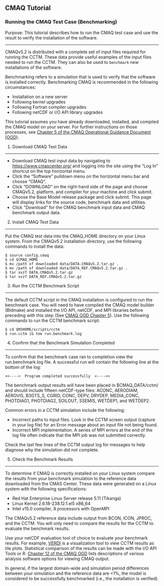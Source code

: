 ## CMAQ Tutorial ##
### Running the CMAQ Test Case (Benchmarking) ###
Purpose: This tutorial describes how to run the CMAQ test case and use the result to verify the installation of the software.

----
CMAQv5.2 is distributed with a complete set of input files required for running the CCTM. These data provide useful examples of the input files needed to run the CCTM. They can also be used to `benchmark` new installations of the software.

Benchmarking refers to a simulation that is used to verify that the software is installed correctly.  Benchmarking CMAQ is recommended in the following circumstances:
- Installation on a new server     
- Following kernel upgrades
- Following Fortran compiler upgrades
- Following netCDF or I/O API library upgrades

This tutorial assumes you have already downloaded, installed, and compiled the CMAQ model on your server. For further instructions on those processes, see [Chapter 5 of the CMAQ Operational Guidance Document (OGD)](https://github.com/USEPA/CMAQ/blob/5.2Beta/CCTM/docs/User_Manual/CMAQ_OGD_ch05_sys_req.md).

1. Download CMAQ Test Data
------------------------------
- Download CMAQ test input data by navigating to https://www.cmascenter.org/ and logging into the site using the “Log In” shortcut on the top horizontal menu.
- Click the “Software” pulldown menu on the horizontal menu bar and choose “CMAQ”.
- Click “DOWNLOAD” on the right-hand side of the page and choose CMAQv5.2, platform, and compiler for your machine and click submit.
- Choose the Base Model release package and click submit. This page will display links for the source code, benchmark data and utilities.
- Click "Download" for the CMAQ benchmark input data and CMAQ benchmark output data.


2. Install CMAQ Test Data
------------------------------
Put the CMAQ test data into the CMAQ_HOME directory on your Linux system. From the CMAQv5.2 installation directory, use the following commands to install the data:

<pre><code>$ source config.cmaq
$ cd $CMAQ_HOME
$ mv /path of downloaded data/DATA.CMAQv5.2.tar.gz .
$ mv /path of downloaded data/DATA_REF.CMAQv5.2.tar.gz .
$ tar xvzf DATA.CMAQv5.2.tar.gz
$ tar xvzf DATA_REF.CMAQv5.2.tar.gz</code></pre>

3. Run the CCTM Benchmark Script
------------------------------
The default CCTM script in the CMAQ installation is configured to run the benchmark case. You will need to have compiled the CMAQ model builder (Bldmake) and installed the I/O API, netCDF, and MPI libraries before preceding with this step (See [CMAQ OGD Chapter 5](https://github.com/USEPA/CMAQ/blob/5.2Beta/CCTM/docs/User_Manual/CMAQ_OGD_ch05_sys_req.md)).  Use the following commands to run the CCTM benchmark script:

 <pre><code>$ cd $M3HOME/scripts/cctm
$ run.cctm |& tee run.benchmark.log</code></pre>


4. Confirm that the Benchmark Simulation Completed
------------------------------
To confirm that the benchmark case ran to completion view the run.benchmark.log file. A successful run will contain the following line at the bottom of the log:

``>>---->  Program completed successfully  <----<<``

The benchmark output results will have been placed in $CMAQ_DATA/cctm/ and should include fifteen netCDF-type files: ACONC, AERODIAM, AEROVIS, B3GTS_S, CGRID, CONC, DEPV, DRYDEP, MEDIA_CONC, PHOTDIAG1, PHOTDIAG2, SOILOUT, SSEMIS, WETDEP1, and WETDEP2.

Common errors in a CCTM simulation include the following:
- Incorrect paths to input files. Look in the CCTM screen output (capture in your log file) for an Error message about an input file not being found.  
- Incorrect MPI implementation. A series of MPI errors at the end of the log file often indicate that the MPI job was not submitted correctly.   

Check the last few lines of the CCTM output log for messages to help diagnose why the simulation did not complete.

5. Check the Benchmark Results
------------------------------
To determine if CMAQ is correctly installed on your Linux system compare the results from your benchmark simulation to the reference data downloaded from the CMAS Center. These data were generated on a Linux system with the following specifications:
- Red Hat Enterprise Linux Server release 5.11 (Tikanga)
- Linux Kernel 2.6.18-238.12.1.el5 x86_64
- Intel v15.0 compiler, 8 processors with OpenMPI

The CMAQv5.2 reference data include output from BCON, ICON, JPROC, and the CCTM. You will only need to compare the results for the CCTM to evaluate the benchmark results.

Use your netCDF evaluation tool of choice to evaluate your benchmark results. For example, [VERDI](https://www.verdi-tool.org/) is a visualization tool to view CCTM results as tile plots. Statistical comparison of the results can be made with the I/O API Tools or R. [Chapter 12 of the CMAQ OGD](https://github.com/USEPA/ECMAQ/blob/5.2Beta/CCTM/docs/User_Manual/CMAQ_OGD_ch12_analysis_tools.md) lists descriptions of various analysis software options for viewing CMAQ output.

In general, if the largest domain-wide and simulation period differences between your simulation and the reference data are <1%, the model is considered to be successfully benchmarked (i.e., the installation is verified).

